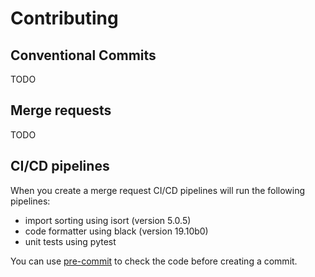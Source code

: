 # Contributing

## Conventional Commits

TODO

## Merge requests

TODO

## CI/CD pipelines

When you create a merge request CI/CD pipelines will run the following pipelines:

- import sorting using isort (version 5.0.5)
- code formatter using black (version 19.10b0)
- unit tests using pytest

You can use [pre-commit](https://pypi.org/project/pre-commit/) to check the code before
creating a commit.
